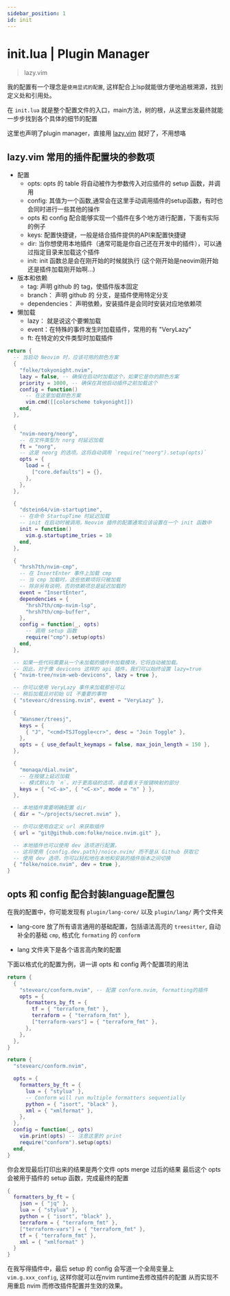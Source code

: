 ```yaml
---
sidebar_position: 1
id: init
---
```


# init.lua | Plugin Manager
> lazy.vim 

我的配置有一个理念是`使用显式的配置`, 这样配合上lsp就能很方便地追根溯源，找到定义处和引用处。

在 `init.lua` 就是整个配置文件的入口，main方法，树的根，从这里出发最终就能一步步找到各个具体的细节的配置

这里也声明了plugin manager，直接用 [lazy.vim](https://www.lazyvim.org/) 就好了，不用想咯

## lazy.vim 常用的插件配置块的参数项

- 配置
    - opts: opts 的 table 将自动被作为参数传入对应插件的 setup 函数，并调用
    - config: 其值为一个函数,通常会在这里手动调用插件的setup函数，有时也会同时进行一些其他的操作
    - opts 和 config 配合能够实现一个插件在多个地方进行配置，下面有实际的例子
    - keys: 配置快捷键，一般是结合插件提供的API来配置快捷键
    - dir: 当你想使用本地插件（通常可能是你自己还在开发中的插件），可以通过指定目录来加载这个插件
    - init: init 函数总是会在刚开始的时候就执行 (这个刚开始是neovim刚开始还是插件加载刚开始啊...)
- 版本和依赖
    - tag: 声明 github 的 tag，使插件版本固定
    - branch： 声明 github 的 分支，是插件使用特定分支
    - dependencies： 声明依赖，安装插件是会同时安装对应地依赖项
- 懒加载
    - lazy： 就是说这个要懒加载
    - event：在特殊的事件发生时加载插件，常用的有 "VeryLazy"
    - ft: 在特定的文件类型时加载插件

```lua
return {
  -- 当启动 Neovim 时，应该可用的颜色方案
  {
    "folke/tokyonight.nvim",
    lazy = false, -- 确保在启动时加载这个，如果它是你的颜色方案
    priority = 1000, -- 确保在其他启动插件之前加载这个
    config = function()
      -- 在这里加载颜色方案
      vim.cmd([[colorscheme tokyonight]])
    end,
  },

  {
    "nvim-neorg/neorg",
    -- 在文件类型为 norg 时延迟加载
    ft = "norg",
    -- 这是 neorg 的选项。这将自动调用 `require("neorg").setup(opts)`
    opts = {
      load = {
        ["core.defaults"] = {},
      },
    },
  },

  {
    "dstein64/vim-startuptime",
    -- 在命令 StartupTime 时延迟加载
    -- init 在启动时被调用。Neovim 插件的配置通常应该设置在一个 init 函数中
    init = function()
      vim.g.startuptime_tries = 10
    end,
  },

  {
    "hrsh7th/nvim-cmp",
    -- 在 InsertEnter 事件上加载 cmp
    -- 当 cmp 加载时，这些依赖项将只被加载
    -- 除非另有说明，否则依赖项总是延迟加载的
    event = "InsertEnter",
    dependencies = {
      "hrsh7th/cmp-nvim-lsp",
      "hrsh7th/cmp-buffer",
    },
    config = function(_, opts)
      -- 调用 setup 函数
      require("cmp").setup(opts)
    end,
  },

  -- 如果一些代码需要从一个未加载的插件中加载模块，它将自动被加载。
  -- 因此，对于像 devicons 这样的 api 插件，我们可以始终设置 lazy=true
  { "nvim-tree/nvim-web-devicons", lazy = true },

  -- 你可以使用 VeryLazy 事件来加载那些可以
  -- 稍后加载且对初始 UI 不重要的事物
  { "stevearc/dressing.nvim", event = "VeryLazy" },

  {
    "Wansmer/treesj",
    keys = {
      { "J", "<cmd>TSJToggle<cr>", desc = "Join Toggle" },
    },
    opts = { use_default_keymaps = false, max_join_length = 150 },
  },

  {
    "monaqa/dial.nvim",
    -- 在按键上延迟加载
    -- 模式默认为 `n`。对于更高级的选项，请查看关于按键映射的部分
    keys = { "<C-a>", { "<C-x>", mode = "n" } },
  },

  -- 本地插件需要明确配置 dir
  { dir = "~/projects/secret.nvim" },

  -- 你可以使用自定义 url 来获取插件
  { url = "git@github.com:folke/noice.nvim.git" },

  -- 本地插件也可以使用 dev 选项进行配置。
  -- 这将使用 {config.dev.path}/noice.nvim/ 而不是从 Github 获取它
  -- 使用 dev 选项，你可以轻松地在本地和安装的插件版本之间切换
  { "folke/noice.nvim", dev = true },
}
```

## opts 和 config 配合封装language配置包

在我的配置中，你可能发现有 `plugin/lang-core/` 以及 `plugin/lang/` 两个文件夹

- lang-core 放了所有语言通用的基础配置，包括语法高亮的 `treesitter`, 自动补全的基础 `cmp`, 格式化 `formating` 的 `conform`

- lang 文件夹下是各个语言高内聚的配置

下面以格式化的配置为例，讲一讲 opts 和 config 两个配置项的用法

```lua title="plugin/lang/terraform.lua"
return {
  {
    "stevearc/conform.nvim", -- 配置 conform.nvim, formatting的插件
    opts = {
      formatters_by_ft = {
        tf = { "terraform_fmt" },
        terraform = { "terraform_fmt" },
        ["terraform-vars"] = { "terraform_fmt" },
      },
    },
  },
}
```

```lua title="plugin/lang-core/formatting.lua"
return {
  "stevearc/conform.nvim",

  opts = {
    formatters_by_ft = {
      lua = { "stylua" },
      -- Conform will run multiple formatters sequentially
      python = { "isort", "black" },
      xml = { "xmlformat" },
    },
  },
  config = function(_, opts)
    vim.print(opts) -- 注意这里的 print
    require("conform").setup(opts)
  end,
}
```

你会发现最后打印出来的结果是两个文件 opts merge 过后的结果
最后这个 opts 会被用于插件的 setup 函数，完成最终的配置

```lua title="output"
{
  formatters_by_ft = {
    json = { "jq" },
    lua = { "stylua" },
    python = { "isort", "black" },
    terraform = { "terraform_fmt" },
    ["terraform-vars"] = { "terraform_fmt" },
    tf = { "terraform_fmt" },
    xml = { "xmlformat" }
  }
}
```

在我写得插件中，最后 setup 的 config 会写道一个全局变量上 `vim.g.xxx_config`, 这样你就可以在nvim runtime去修改插件的配置
从而实现不用重启 nvim 而修改插件配置并生效的效果。

